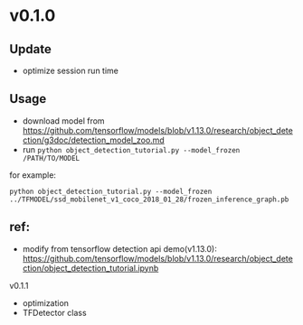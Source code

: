 # v0.1.0

## Update
- optimize session run time

## Usage

- download model from https://github.com/tensorflow/models/blob/v1.13.0/research/object_detection/g3doc/detection_model_zoo.md
- run `python object_detection_tutorial.py --model_frozen /PATH/TO/MODEL`

for example:
```
python object_detection_tutorial.py --model_frozen ../TFMODEL/ssd_mobilenet_v1_coco_2018_01_28/frozen_inference_graph.pb
```

## ref:
- modify from tensorflow detection api demo(v1.13.0): https://github.com/tensorflow/models/blob/v1.13.0/research/object_detection/object_detection_tutorial.ipynb

v0.1.1
- optimization
- TFDetector class
